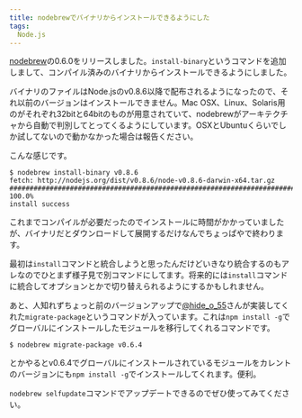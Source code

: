 ```yaml
---
title: nodebrewでバイナリからインストールできるようにした
tags: 
  Node.js
---
```


[nodebrew](https://github.com/hokaccha/nodebrew)の0.6.0をリリースしました。`install-binary`というコマンドを追加しまして、コンパイル済みのバイナリからインストールできるようにしました。

バイナリのファイルはNode.jsのv0.8.6以降で配布されるようになったので、それ以前のバージョンはインストールできません。Mac OSX、Linux、Solaris用のがそれぞれ32bitと64bitのものが用意されていて、nodebrewがアーキテクチャから自動で判別してとってくるようにしています。OSXとUbuntuくらいでしか試してないので動かなかった場合は報告ください。

こんな感じです。

    $ nodebrew install-binary v0.8.6
    fetch: http://nodejs.org/dist/v0.8.6/node-v0.8.6-darwin-x64.tar.gz
    ######################################################################## 100.0%
    install success

これまでコンパイルが必要だったのでインストールに時間がかかっていましたが、バイナリだとダウンロードして展開するだけなんでちょっぱやで終わります。

最初は`install`コマンドと統合しようと思ったんだけどいきなり統合するのもアレなのでひとまず様子見で別コマンドにしてます。将来的には`install`コマンドに統合してオプションとかで切り替えられるようにするかもしれません。

あと、人知れずちょっと前のバージョンアップで[@hide\_o\_55](https://twitter.com/hide_o_55)さんが実装してくれた`migrate-package`というコマンドが入っています。これは`npm install -g`でグローバルにインストールしたモジュールを移行してくれるコマンドです。

    $ nodebrew migrate-package v0.6.4

とかやるとv0.6.4でグローバルにインストールされているモジュールをカレントのバージョンにも`npm install -g`でインストールしてくれます。便利。

`nodebrew selfupdate`コマンドでアップデートできるのでぜひ使ってみてください。
